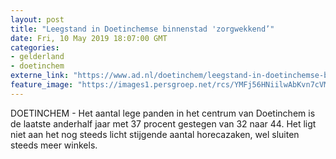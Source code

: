 ```yaml
---
layout: post
title: "Leegstand in Doetinchemse binnenstad 'zorgwekkend’"
date: Fri, 10 May 2019 18:07:00 GMT
categories: 
- gelderland 
- doetinchem 
externe_link: "https://www.ad.nl/doetinchem/leegstand-in-doetinchemse-binnenstad-zorgwekkend~aac6e832/"
feature_image: "https://images1.persgroep.net/rcs/YMFj56HNiilwAbKvn7cVMpk_C7I/diocontent/147858927/_fitwidth/400/?appId=21791a8992982cd8da851550a453bd7f&quality=0.7"
---
```


DOETINCHEM - Het aantal lege panden in het centrum van Doetinchem is de laatste anderhalf jaar met 37 procent gestegen van 32 naar 44. Het ligt niet aan het nog steeds licht stijgende aantal horecazaken, wel sluiten steeds meer winkels.
